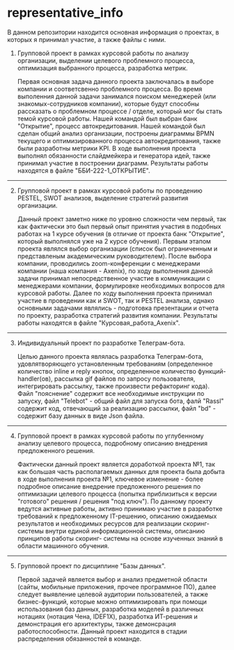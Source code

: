 # representative_info
В данном репозитории находится основная информация о проектах, в которых я принимал участие, а также файлы с ними.

1. Групповой проект в рамках курсовой работы по анализу организации, выделении целевого проблемного процесса, оптимизация выбранного процесса, разработка метрик.
   
    Первая основная задача данного проекта заключалась в выборе компании и соответсвенно проблемного процесса. Во время выполенния данной задачи занимался поиском менеджерей (или знакомых-сотрудников компании),         которые будут способны рассказать о проблемном процессе / отделе, который мог бы стать темой курсовой работы. Нашей командой был выбран банк "Открытие", процесс автокредитования. Нашей командой был сделан общий 
    анализ организации, построены диаграммы BPMN текущего и оптимизированного процесса автокредитования, также были разработны метрики KPI. В ходе выполнения проекта выполнял обязанности слайдмейкера и генератора 
    идей, также принимал участие в построении диаграмм. Результаты работы находятся в файле "ББИ-222-1_ОТКРЫТИЕ".


-----------------------------------------------------------------------------------------------------------------------------------------------------------------------------------------------------------------------

2. Групповой проект в рамках курсовой работы по проведению PESTEL, SWOT анализов, выделение стратегий развития организации.

    Данный проект заметно ниже по уровню сложности чем первый, так как фактически это был первый опыт принятия участия в подобных работах на 1 курсе обучения (в отличие от проекта банк "Открытие", который 
    выполнялся    уже на 2 курсе обучения). Первым этапом проекта являлся выбор организации (список был ограниченным и представленым академическим руководителем). После выбора компании, проводились zoom-конференции 
    с менеджерами     компании (наша компания - Axenix), по ходу выполнения данной задачи принимал непосредственное участие в коммуникации с менеджерами компании, формулировке необходимых вопросов для курсовой 
    работы. Далее по ходу выполнения проекта принимал участие в проведении как и SWOT, так и PESTEL анализа, однако основными задачами являлись - подготовка презентации и отчета по проекту, разработка стратегий 
    развития компании. Результаты работы находятся в файле "Курсовая_работа_Axenix".


---------------------------------------------------------------------------------------------------------------------------------------------------------------------------------------------------------------------

3. Индивидуальный проект по разработке Телеграм-бота.

    Целью данного проекта являлась разработка Телеграм-бота, удовлятворяющего установленным требованиям (определенное количество inline и reply кнопок, определенное количество функций-handler(ов), рассылка gif 
    файлов по запросу пользователя, интегрировать рассылку, также произвести рефакторинг кода). Файл "пояснение" содержит все необходимые инструкции по запуску, файл "Telebot" - общий файл для запуска бота, фалй 
    "Rassl" содержит код, отвечающий за реализацию рассылки, файл "bd" - содержит базу данных в виде Json файла.


---------------------------------------------------------------------------------------------------------------------------------------------------------------------------------------------------------------------

4. Групповой проект в рамках курсовой работы по углубенному анализу целевого процесса, подробному описанию внедрения предложенного решения.
   
    Фактически данный проект является доработкой проекта №1, так как большая часть располагаемых данных для проекта была добыта в ходе выполнения проекта №1, ключевое изменение - более подробное описание 
    внедрение предложенного решения по оптимизации целевого процесса (попытка приблизиться к версии "готового" решения / решения "под ключ"). По данному проекту ведутся активные работы, активно принимаю участие в 
    разработке требований к предложенному IT-решению, описанию ожидаемых результатов и необходимых ресурсов для реализации скоринг-системы внутри единой информационной системы, описанию принципов работы скоринг- 
    системы на основе изученных знаний в области машинного обучения.


---------------------------------------------------------------------------------------------------------------------------------------------------------------------------------------------------------------------

5. Групповой проект по дисциплине "Базы данных".

    Первой задачей является выбор и анализ предметной области (сайты, мобильные приложения, прочее программное ПО), далее следует выявление целевой аудитории пользователей, а также бизнес-функций, которые можно 
    оптимизировать при помощи использования баз данных, разработка моделей в различных нотациях (нотация Чена,  IDEF1X), разработка ИТ-решения и демонстрация его архитектуры, также демонсрация работоспособности. 
    Данный проект находится в стадии распределения обязанностей в команде.
